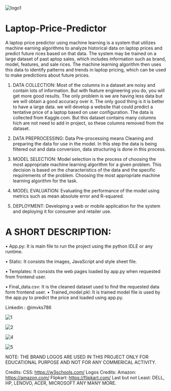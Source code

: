 ![logo1](https://user-images.githubusercontent.com/56357173/213859411-2e355957-a080-47e2-9db6-f97efe43070b.png)

# Laptop-Price-Predictor

A laptop price predictor using machine learning is a system that utilizes machine earning algorithms to analyze historical data on laptop prices and predict future rices based on that data. The system may be trained on a large dataset of past aptop sales, which includes information such as brand, model, features, and sale rices. The machine learning algorithm then uses this data to identify patterns and
trends in laptop pricing, which can be used to make predictions about future prices.

1. DATA COLLECTION: 
Most of the columns in a dataset are noisy and contain lots of information. But with feature engineering you do, you will get more good results. The only problem is we are having less data but we will obtain a good accuracy over it. The only good thing is it is better to have a large data. we will develop a website that could predict a tentative price of a laptop based on user configuration. The data is collected from Kaggle.com. But this dataset contains many columns hich are not need to add in project, so these columns removed from the dataset.

2. DATA PREPROCESSING:
Data Pre-processing means Cleaning and preparing the data for use in the model.
In this step the data is being filtered out and data conversion, data structuring is done in this process.

3. MODEL SELECTION:
Model selection is the process of choosing the most appropriate machine learning algorithm for a given problem. This decision is based on the characteristics of the data and the specific requirements of the problem.
Choosing the most appropriate machine learning algorithm for the task.

4. MODEL EVALUATION:
Evaluating the performance of the model using metrics such as mean absolute error and R-squared.

5. DEPLOYMENT:
Developing a web or mobile application for the system and deploying it for consumer and retailer use.

# A SHORT DESCRIPTION:
• App.py:
It is main file to run the project using the python IDLE or any runtime.

• Static:
It consists the images, JavaScript and style sheet file.

• Templates:
It consists the web pages loaded by app.py when requested from frontend user.

• Final_data.csv:
It is the cleaned dataset used to find the requested data form frontend user.
• Trained_model.pkl:
It is trained model file is used by the app.py to predict the price and loaded
using app.py.

Linkedin : @imvks786

![1](https://user-images.githubusercontent.com/56357173/213859374-802bf01c-7bc9-4217-88a6-e7ac12a873a5.png)

![2](https://user-images.githubusercontent.com/56357173/213859377-974b3082-8fc8-432d-9c72-11dc1d92c478.png)

![4](https://user-images.githubusercontent.com/56357173/213859381-38e09952-fa61-444d-b65f-d1ee6d9929aa.png)

![5](https://user-images.githubusercontent.com/56357173/213859383-de1092f0-9ee4-4bfc-ae9f-19c13249ac22.png)

NOTE: THE BRAND LOGOS ARE USED IN THIS PROJECT ONLY FOR EDUCATIONAL PURPOSE AND NOT FOR ANY COMMERICAL ACTIVITY.

Credits:
CSS: https://w3schools.com/
Logos Credits:
Amazon: https://amazon.com/
Flipkart: https://flipkart.com/
Last but not Least:
DELL, HP, LENOVO, ACER, MICROSOFT ANY MANY MORE. 
